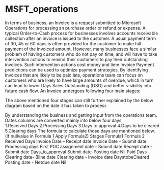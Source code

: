 # MSFT_operations
In terms of business, an Invoice is a request submitted to Microsoft Operations for processing an purchase order or refund or expense. A typical Order-to-Cash process for businesses involves accounts receivable collection after an invoice is issued to the customer. A usual payment term of 30, 45 or 60 days is often provided for the customer to make full payment of the invoiced amount. However, many businesses face a similar problem of having customers who do not pay on time, and will have to take intervention actions to remind their customers to pay their outstanding invoices. Such intervention actions cost money and time
Invoice Payment predictions can be used to optimize payment strategies. By identifying invoices that are likely to be paid late, operations team can focus on customers who are likely to have large amounts of overdue, which in turn can lead to lower Days Sales Outstanding (DSO) and better visibility into future cash flow. An Invoice undergoes following four main  stages:
 

The above mentioned four stages can still further explained by the below diagram based on the date it has taken to process

 

By understanding the business and getting input from the operations team. Dates columns are converted mainly into below four days  
1.Received Days
2.Processing Days
3.Days to approval
4.Days to be cleared
5.Clearing days
The formula to calculate those days are mentioned below. (If nullvalue in Formula 1 Apply Formula2)
Stages	Formula1	 Formula 2
Received Days	Invoice Date – Receipt date	 Invoice Date - Submit date
Processing days	First POC assignment date - Submit date	Receipt date - Submit date 
Days_to_approval	Submit date-Posting date 	 Nil
Paid Days	Clearing date- Bline date	Clearing date - Invoice date
DaystobeCleared	Posting date - Netdue date	 Nil


